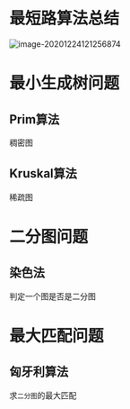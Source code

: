 # 最短路算法总结

![image-20201224121256874](image-20201224121256874.png)

# 最小生成树问题

## Prim算法

稠密图

## Kruskal算法

稀疏图

# 二分图问题

## 染色法

判定一个图是否是二分图

# 最大匹配问题

## 匈牙利算法

求`二分图`的最大匹配